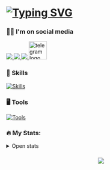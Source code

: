 # [![Typing SVG](https://readme-typing-svg.demolab.com?font=Roboto&size=40&pause=1000&color=F7F7F7&center=true&vCenter=true&random=false&width=846&height=60&lines=Welcome%2C+Bienvenue%2C+Bienvenido%2C+Bem-vindos;Hello%2C+I'm+Igor+Bezhinarov%2C+nice+to+me+you)](https://git.io/typing-svg)

### 👩‍💻 I'm on social media

<div>
  <a href="https://discordapp.com/users/307792836097474561/" target="_blank">
    <img src="https://skillicons.dev/icons?i=discord" />
  </a>
  <a href="http://www.instagram.com/theibd56" target="_blank">
    <img src="https://skillicons.dev/icons?i=instagram" />
  </a>
  <a href="https://www.x.com/theibd56" target="_blank">
   <img src="https://skillicons.dev/icons?i=twitter" />
  </a>
  <a href="https://t.me/theibd56" target="_blank">
    <img src="https://raw.githubusercontent.com/maurodesouza/profile-readme-generator/master/src/assets/icons/social/telegram/default.svg" width="48" height="48" alt="telegram logo"  />
  </a>
</div>

### 🧠 Skills
[![Skills](https://skillicons.dev/icons?i=js,ts,html,css,react,redux,vuejs,pinia,sass,bootstrap,tailwind,webpack,gulp,vite)](https://skillicons.dev)

### 🖥️ Tools
[![Tools](https://skillicons.dev/icons?i=git,github,vercel,npm,pnpm,figma,ps,ai)](https://skillicons.dev)

### 🔥 My Stats:
<details>
  <summary>Open stats</summary>
  

  <div align="center">
    <img src="https://github-readme-stats.vercel.app/api?username=theibd56&hide_title=false&hide_rank=false&show_icons=true&include_all_commits=false&count_private=false&disable_animations=false&theme=codeSTACKr&locale=en&hide_border=false&order=1" height="200" alt="stats graph"  /> 
    <img src="https://streak-stats.demolab.com?user=theibd56&locale=en&mode=daily&theme=codeSTACKr&hide_border=false&border_radius=5&order=3" height="200" alt="streak graph"  />
  </div>

  ###

<div align="center">
  <a href="https://www.codewars.com/users/theibd56" target="_blank" rel="noreferrer"><img src="https://www.codewars.com/users/theibd56/badges/large"/></a>
</div>
</details>

###

<div align="center">
  <a href="https://www.github.com/theibd56" target="_blank" rel="noreferrer"><img src="https://komarev.com/ghpvc/?username=theibd56&style=for-the-badge&color=0891b2&labelColor=1c1917"/></a>
</div>
